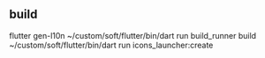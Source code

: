 ## build

flutter gen-l10n
~/custom/soft/flutter/bin/dart run build_runner build
~/custom/soft/flutter/bin/dart run icons_launcher:create